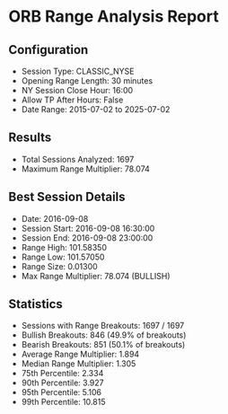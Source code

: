 # ORB Range Analysis Report
        
## Configuration
- Session Type: CLASSIC_NYSE
- Opening Range Length: 30 minutes
- NY Session Close Hour: 16:00
- Allow TP After Hours: False
- Date Range: 2015-07-02 to 2025-07-02

## Results
- Total Sessions Analyzed: 1697
- Maximum Range Multiplier: 78.074

## Best Session Details
- Date: 2016-09-08
- Session Start: 2016-09-08 16:30:00
- Session End: 2016-09-08 23:00:00
- Range High: 101.58350
- Range Low: 101.57050
- Range Size: 0.01300
- Max Range Multiplier: 78.074 (BULLISH)

## Statistics
- Sessions with Range Breakouts: 1697 / 1697
- Bullish Breakouts: 846 (49.9% of breakouts)
- Bearish Breakouts: 851 (50.1% of breakouts)
- Average Range Multiplier: 1.894
- Median Range Multiplier: 1.305
- 75th Percentile: 2.334
- 90th Percentile: 3.927
- 95th Percentile: 5.106
- 99th Percentile: 10.815
